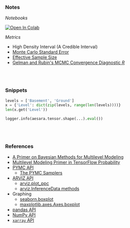
<br>

### Notes

*Notebooks*

[![Open In Colab](https://colab.research.google.com/assets/colab-badge.svg)](https://colab.research.google.com/github/plausibilities/delineating/blob/develop/notebooks/radon.ipynb)


*Metrics*

* High Density Interval (A Credible Interval)
* [Monte Carlo Standard Error](https://search.r-project.org/CRAN/refmans/LaplacesDemon/html/MCSE.html)
* [Effective Sample Size](https://search.r-project.org/CRAN/refmans/LaplacesDemon/html/ESS.html)
* [Gelman and Rubin's MCMC Convergence Diagnostic $R$](https://search.r-project.org/CRAN/refmans/LaplacesDemon/html/Gelman.Diagnostic.html)

<br>
<br>

### Snippets

```python
levels = ['Basement', 'Ground']
x = {'Level': dict(zip(levels, range(len(levels))))}
len(x.get('Level'))
```

```python 
logger.info(aesara.tensor.shape(...).eval())
```



<br>
<br>

### References

* [A Primer on Bayesian Methods for Multilevel Modeling](https://www.pymc.io/projects/examples/en/latest/case_studies/multilevel_modeling.html)
* [Multilevel Modeling Primer in TensorFlow Probability](https://www.tensorflow.org/probability/examples/Multilevel_Modeling_Primer)  
* [PYMC API](https://www.pymc.io/projects/docs/en/stable/api/model.html)  
  * [The PYMC Samplers](https://docs.pymc.io/en/latest/api/samplers.html)
* [ARVIZ API](https://arviz-devs.github.io/arviz/api/)
  * [arviz.plot_ppc](https://arviz-devs.github.io/arviz/api/generated/arviz.plot_ppc.html)
  * [arviz.InferenceData methods](https://arviz-devs.github.io/arviz/api/generated/arviz.InferenceData.html)
* Graphing
  * [seaborn.boxplot](https://seaborn.pydata.org/generated/seaborn.boxplot.html)
  * [maxplotlib.axes.Axes.boxplot](https://matplotlib.org/stable/api/_as_gen/matplotlib.axes.Axes.boxplot.html#matplotlib.axes.Axes.boxplot)
* [pandas API](https://pandas.pydata.org/docs/reference/index.html)
* [NumPy API](https://numpy.org/doc/stable/reference/index.html)
* [``xarray`` API](https://docs.xarray.dev/en/stable/api.html)

<br>
<br>

<br>
<br>

<br>
<br>

<br>
<br>
